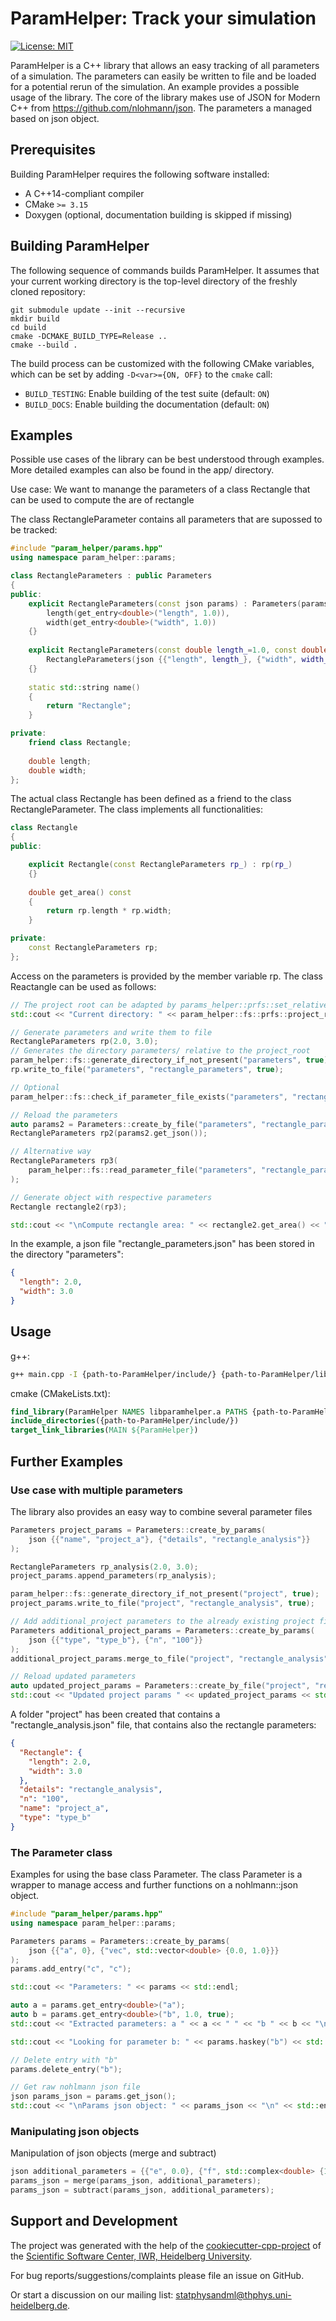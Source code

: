 ParamHelper: Track your simulation
==================================

[![License: MIT](https://img.shields.io/badge/License-MIT-yellow.svg)](https://opensource.org/licenses/MIT)
<!--- ([![GitHub Workflow Status](https://img.shields.io/github/workflow/status/statphysandml/ParamHelper/CI)](https://github.com/statphysandml/ParamHelper/actions?query=workflow%3ACI))
[![Documentation Status](https://readthedocs.org/projects/ParamHelper/badge/)](https://ParamHelper.readthedocs.io/)
[![codecov](https://codecov.io/gh/statphysandml/ParamHelper/branch/main/graph/badge.svg)](https://codecov.io/gh/statphysandml/ParamHelper)
[![Quality Gate Status](https://sonarcloud.io/api/project_badges/measure?project=statphysandml_ParamHelper&metric=alert_status)](https://sonarcloud.io/dashboard?id=statphysandml_ParamHelper) -->

ParamHelper is a C++ library that allows an easy tracking of all parameters of a simulation. The parameters can easily be written to file and be loaded for a potential rerun of the simulation. An example provides a possible usage of the library. The core of the library makes use of JSON for Modern C++ from https://github.com/nlohmann/json. The parameters a managed based on json object.

Prerequisites
--------

Building ParamHelper requires the following software installed:

* A C++14-compliant compiler
* CMake `>= 3.15`
* Doxygen (optional, documentation building is skipped if missing)
<!--- * The testing framework [Catch2](https://github.com/catchorg/Catch2) for building the test suite. The framework is included as an external submodule which can be integrated by cloning the respository with -->

Building ParamHelper
--------

The following sequence of commands builds ParamHelper.
It assumes that your current working directory is the top-level directory
of the freshly cloned repository:

```
git submodule update --init --recursive
mkdir build
cd build
cmake -DCMAKE_BUILD_TYPE=Release ..
cmake --build .
```

The build process can be customized with the following CMake variables,
which can be set by adding `-D<var>={ON, OFF}` to the `cmake` call:

* `BUILD_TESTING`: Enable building of the test suite (default: `ON`)
* `BUILD_DOCS`: Enable building the documentation (default: `ON`)

<!---
Documentation
--------

ParamHelper provides a Sphinx-based documentation, that can
be browsed [online at readthedocs.org](https://ParamHelper.readthedocs.io). -->

Examples
--------

Possible use cases of the library can be best understood through examples. More detailed examples can also be found in the app/ directory.

Use case: We want to manange the parameters of a class Rectangle that can be used to compute the are of rectangle

The class RectangleParameter contains all parameters that are supossed to be tracked:
```c++
#include "param_helper/params.hpp"
using namespace param_helper::params;

class RectangleParameters : public Parameters
{
public:
    explicit RectangleParameters(const json params) : Parameters(params),
        length(get_entry<double>("length", 1.0)),
        width(get_entry<double>("width", 1.0))
    {}
    
    explicit RectangleParameters(const double length_=1.0, const double width_=1.0) :
        RectangleParameters(json {{"length", length_}, {"width", width_}})
    {}
    
    static std::string name()
    {
        return "Rectangle";
    }

private:
    friend class Rectangle;
    
    double length;
    double width;
};
```

The actual class Rectangle has been defined as a friend to the class RectangleParameter. The class implements all functionalities:
```c++
class Rectangle
{
public:

    explicit Rectangle(const RectangleParameters rp_) : rp(rp_)
    {}
    
    double get_area() const
    {
        return rp.length * rp.width;
    }

private:
    const RectangleParameters rp;
};
```
Access on the parameters is provided by the member variable rp. The class Reactangle can be used as follows:
```c++
// The project root can be adapted by params_helper::prfs::set_relative_path_to_project_root_dir
std::cout << "Current directory: " << param_helper::fs::prfs::project_root() << std::endl;

// Generate parameters and write them to file
RectangleParameters rp(2.0, 3.0);
// Generates the directory parameters/ relative to the project_root
param_helper::fs::generate_directory_if_not_present("parameters", true);
rp.write_to_file("parameters", "rectangle_parameters", true);

// Optional
param_helper::fs::check_if_parameter_file_exists("parameters", "rectangular_parameters");

// Reload the parameters
auto params2 = Parameters::create_by_file("parameters", "rectangle_parameters");
RectangleParameters rp2(params2.get_json());

// Alternative way
RectangleParameters rp3(
    param_helper::fs::read_parameter_file("parameters", "rectangle_parameters", true)
);

// Generate object with respective parameters
Rectangle rectangle2(rp3);

std::cout << "\nCompute rectangle area: " << rectangle2.get_area() << "\n" << std::endl;
```

In the example, a json file "rectangle_parameters.json" has been stored in the directory "parameters":
```json
{
  "length": 2.0,
  "width": 3.0
}

```

Usage
-----

g++:
```bash
g++ main.cpp -I {path-to-ParamHelper/include/} {path-to-ParamHelper/lib/libparamhelper.a} -o main
```

cmake (CMakeLists.txt):
```cmake
find_library(ParamHelper NAMES libparamhelper.a PATHS {path-to-ParamHelper/lib/`})
include_directories({path-to-ParamHelper/include/})
target_link_libraries(MAIN ${ParamHelper})
```

Further Examples
----------------

### Use case with multiple parameters

The library also provides an easy way to combine several parameter files
```c++
Parameters project_params = Parameters::create_by_params(
    json {{"name", "project_a"}, {"details", "rectangle_analysis"}}
);

RectangleParameters rp_analysis(2.0, 3.0);
project_params.append_parameters(rp_analysis);

param_helper::fs::generate_directory_if_not_present("project", true);
project_params.write_to_file("project", "rectangle_analysis", true);

// Add additional_project parameters to the already existing project file based on the given path
Parameters additional_project_params = Parameters::create_by_params(
    json {{"type", "type_b"}, {"n", "100"}}
);
additional_project_params.merge_to_file("project", "rectangle_analysis", true);

// Reload updated parameters
auto updated_project_params = Parameters::create_by_file("project", "rectangle_analysis");
std::cout << "Updated project params " << updated_project_params << std::endl;
```
A folder "project" has been created that contains a "rectangle_analysis.json" file, that contains also the rectangle parameters:
```json
{
  "Rectangle": {
    "length": 2.0,
    "width": 3.0
  },
  "details": "rectangle_analysis",
  "n": "100",
  "name": "project_a",
  "type": "type_b"
}
```

### The Parameter class

Examples for using the base class Parameter. The class Parameter is a wrapper to manage access and further functions on a nohlmann::json object.


```c++
#include "param_helper/params.hpp"
using namespace param_helper::params;

Parameters params = Parameters::create_by_params(
    json {{"a", 0}, {"vec", std::vector<double> {0.0, 1.0}}}
);
params.add_entry("c", "c");

std::cout << "Parameters: " << params << std::endl;

auto a = params.get_entry<double>("a");
auto b = params.get_entry<double>("b", 1.0, true);
std::cout << "Extracted parameters: a " << a << " " << "b " << b << "\n" << std::endl;

std::cout << "Looking for parameter b: " << params.haskey("b") << std::endl;

// Delete entry with "b"
params.delete_entry("b");

// Get raw nohlmann json file
json params_json = params.get_json();
std::cout << "\nParams json object: " << params_json << "\n" << std::endl;
```

### Manipulating json objects

Manipulation of json objects (merge and subtract)

```c++
json additional_parameters = {{"e", 0.0}, {"f", std::complex<double> {1.0, 1.0}}};
params_json = merge(params_json, additional_parameters);
params_json = subtract(params_json, additional_parameters);
```

Support and Development
----------------------

The project was generated with the help of the [cookiecutter-cpp-project](https://github.com/ssciwr/cookiecutter-cpp-project) of the [Scientific Software Center, IWR, Heidelberg University](https://ssc.iwr.uni-heidelberg.de/).

For bug reports/suggestions/complaints please file an issue on GitHub.

Or start a discussion on our mailing list: statphysandml@thphys.uni-heidelberg.de.